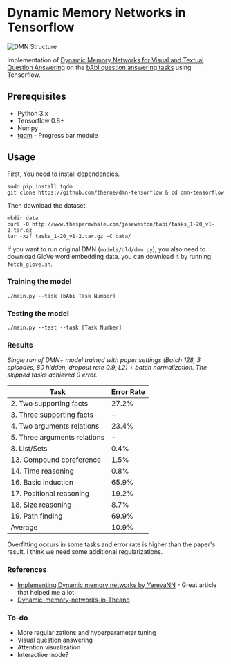 # Dynamic Memory Networks in Tensorflow
![DMN Structure][img-url]

Implementation of [Dynamic Memory Networks for Visual and Textual Question Answering][paper] on the
[bAbI question answering tasks][babi] using Tensorflow.

## Prerequisites
- Python 3.x
- Tensorflow 0.8+
- Numpy
- [tqdm](https://pypi.python.org/pypi/tqdm) - Progress bar module

## Usage
First, You need to install dependencies.
```
sudo pip install tqdm
git clone https://github.com/therne/dmn-tensorflow & cd dmn-tensorflow
```

Then download the dataset:
```
mkdir data
curl -O http://www.thespermwhale.com/jaseweston/babi/tasks_1-20_v1-2.tar.gz
tar -xzf tasks_1-20_v1-2.tar.gz -C data/
```

If you want to run original DMN (`models/old/dmn.py`), you also need to download GloVe word embedding data. you can download it by running `fetch_glove.sh`.

### Training the model
```
./main.py --task [bAbi Task Number]
```

### Testing the model
```
./main.py --test --task [Task Number]
```

### Results
*Single run of DMN+ model trained with paper settings (Batch 128, 3 episodes, 80 hidden, dropout rate 0.9, L2) + batch normalization. The skipped tasks achieved 0 error.*

Task                         | Error Rate
-----------------------------|-------
2. Two supporting facts      | 27.2%
3. Three supporting facts    | -
4. Two arguments relations   | 23.4%
5. Three arguments relations | -
8. List/Sets                 | 0.4%
13. Compound coreference     | 1.5%
14. Time reasoning           | 0.8%
16. Basic induction          | 65.9%
17. Positional reasoning     | 19.2%
18. Size reasoning           | 8.7%
19. Path finding             | 69.9%
Average                      | 10.9%

Overfitting occurs in some tasks and error rate is higher than the paper's result.
I think we need some additional regularizations.

### References
- [Implementing Dynamic memory networks by YerevaNN][impl-dmn-yerevann] - Great article that helped me a lot
- [Dynamic-memory-networks-in-Theano][dmn-in-theano]

### To-do
- More regularizations and hyperparameter tuning
- Visual question answering
- Attention visualization
- Interactive mode?

[paper]: https://arxiv.org/abs/1603.01417
[babi]: https://research.facebook.com/research/babi/
[img-url]: http://i.imgur.com/30DePKh.png
[impl-dmn-yerevann]: https://yerevann.github.io/2016/02/05/implementing-dynamic-memory-networks/
[dmn-in-theano]: https://github.com/YerevaNN/Dynamic-memory-networks-in-Theano
